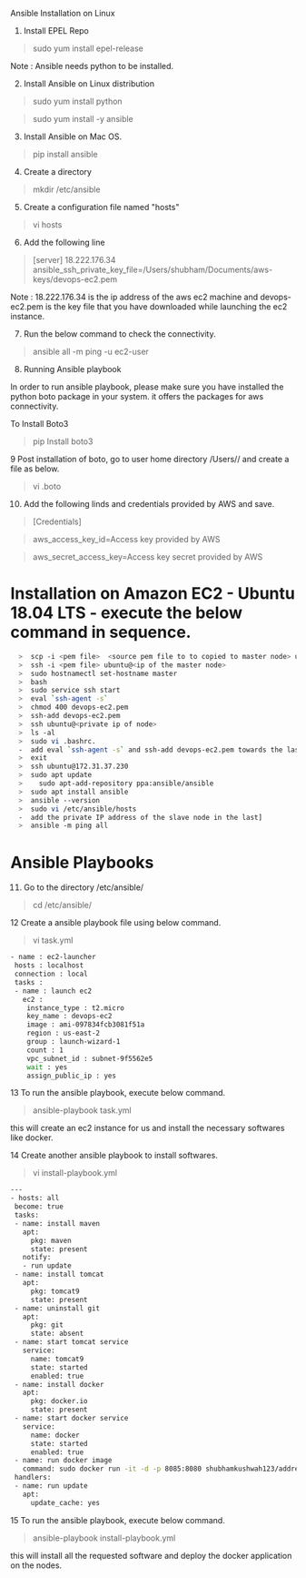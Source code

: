 Ansible Installation on Linux
1. Install EPEL Repo
> sudo yum install epel-release

Note : Ansible needs python to be installed.

2. Install Ansible on Linux distribution
> sudo yum install python

> sudo  yum install -y ansible

3. Install Ansible on Mac OS.

> pip install ansible

4. Create a directory 

> mkdir /etc/ansible

5. Create a configuration file named "hosts"

> vi hosts

6. Add the following line

> [server]
> 18.222.176.34  ansible_ssh_private_key_file=/Users/shubham/Documents/aws-keys/devops-ec2.pem

Note : 18.222.176.34 is the ip address of the aws ec2 machine and devops-ec2.pem is the key file that you have downloaded 
while launching the ec2 instance.

7. Run the below command to check the connectivity.

> ansible all -m ping -u ec2-user

8. Running Ansible playbook

In order to run ansible playbook, please make sure you have installed the python boto package in your system. it offers
the packages for aws connectivity.

To Install Boto3

 > pip Install boto3
 
9 Post installation of boto, go to user home directory /Users/<UserName Directory>/ and create a file as below.
 
> vi .boto

10. Add the following linds and credentials provided by AWS and save.

> [Credentials]

> aws_access_key_id=Access key provided by AWS

> aws_secret_access_key=Access key secret provided by AWS
 
 # Installation on Amazon EC2 - Ubuntu 18.04 LTS - execute the below command in sequence.
  ```bash
    >  scp -i <pem file>  <source pem file to to copied to master node> ubuntu@<ip of the master>:/home/ubuntu/
    >  ssh -i <pem file> ubuntu@<ip of the master node>
    >  sudo hostnamectl set-hostname master
    >  bash
    >  sudo service ssh start
    >  eval `ssh-agent -s`
    >  chmod 400 devops-ec2.pem 
    >  ssh-add devops-ec2.pem 
    >  ssh ubuntu@<private ip of node>
    >  ls -al
    >  sudo vi .bashrc. 
    -  add eval `ssh-agent -s` and ssh-add devops-ec2.pem towards the last of the file] [passsord less authentication]
    >  exit
    >  ssh ubuntu@172.31.37.230
    >  sudo apt update
    >	 sudo apt-add-repository ppa:ansible/ansible 
    >  sudo apt install ansible
    >  ansible --version
    >  sudo vi /etc/ansible/hosts 
    -  add the private IP address of the slave node in the last]
    >  ansible -m ping all
  ```

# Ansible Playbooks 
 11. Go to the directory /etc/ansible/
 
 > cd /etc/ansible/
 
 12 Create a ansible playbook file using below command.
 
 > vi task.yml
 ```bash
 - name : ec2-launcher
  hosts : localhost
  connection : local
  tasks :
  - name : launch ec2
    ec2 : 
     instance_type : t2.micro
     key_name : devops-ec2
     image : ami-097834fcb3081f51a
     region : us-east-2
     group : launch-wizard-1
     count : 1
     vpc_subnet_id : subnet-9f5562e5
     wait : yes
     assign_public_ip : yes
```
 
 13 To run the ansible playbook, execute below command.
 
 > ansible-playbook task.yml
  
this will create an ec2 instance for us and install the necessary softwares like docker.
 
 14 Create another ansible playbook to install softwares.
 
 > vi install-playbook.yml
 ```bash
---
- hosts: all
  become: true
  tasks:
  - name: install maven
    apt:
      pkg: maven
      state: present
    notify:
    - run update
  - name: install tomcat
    apt:
      pkg: tomcat9
      state: present
  - name: uninstall git
    apt:
      pkg: git
      state: absent
  - name: start tomcat service
    service:
      name: tomcat9
      state: started
      enabled: true
  - name: install docker
    apt:
      pkg: docker.io
      state: present
  - name: start docker service
    service:
      name: docker
      state: started
      enabled: true
  - name: run docker image
    command: sudo docker run -it -d -p 8085:8080 shubhamkushwah123/addressbook:1.0    
  handlers: 
  - name: run update
    apt:
      update_cache: yes
```
 15 To run the ansible playbook, execute below command.
 
 > ansible-playbook install-playbook.yml
  
this will install all the requested software and deploy the docker application on the nodes.
 
